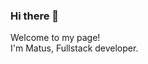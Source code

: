 ### Hi there 👋

<p>Welcome to my page! </br> I'm Matus, Fullstack developer.</p>

<!--
![](https://visitor-badge.glitch.me/badge?page_id=matusstafura.matusstafura)


<p>
<a href="https://github.com/matusstafura" target="_blank"><img alt="Github" src="https://img.shields.io/badge/GitHub-%2312100E.svg?&style=for-the-badge&logo=Github&logoColor=white" /></a>
<a href="https://twitter.com/matusstafura" target="_blank"><img alt="Twitter" src="https://img.shields.io/badge/twitter-%231DA1F2.svg?&style=for-the-badge&logo=twitter&logoColor=white" /></a>
</p>

<p>
<a href="https://www.buymeacoffee.com/matusstafura" target="_blank"><img src="https://cdn.buymeacoffee.com/buttons/v2/default-red.png" alt="Buy Me A Coffee" width="150" ></a>
</p>
-->

